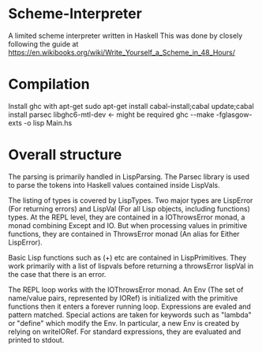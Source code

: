 # Scheme-Interpreter
A limited scheme interpreter written in Haskell
This was done by closely following the guide at https://en.wikibooks.org/wiki/Write_Yourself_a_Scheme_in_48_Hours/

# Compilation
Install ghc with apt-get
sudo apt-get install cabal-install;cabal update;cabal install parsec
libghc6-mtl-dev <- might be required 
ghc --make -fglasgow-exts -o lisp Main.hs

# Overall structure
The parsing is primarily handled in LispParsing. The Parsec library is used to parse the tokens into Haskell values contained inside LispVals.

The listing of types is covered by LispTypes. Two major types are LispError (For returning errors) and LispVal (For all Lisp objects, including functions) types. At the REPL level, they are contained in a IOThrowsError monad, a monad combining Except and IO. But when processing values in primitive functions, they are contained in ThrowsError monad (An alias for Either LispError).

Basic Lisp functions such as (+) etc are contained in LispPrimitives. They work primarily with a list of lispvals before returning a throwsError lispVal in the case that there is an error.

The REPL loop works with the IOThrowsError monad. An Env (The set of name/value pairs, represented by IORef) is initialized with the primitive functions then it enters a forever running loop. Expressions are evaled and pattern matched. Special actions are taken for keywords such as "lambda" or "define" which modify the Env. In particular, a new Env is created by relying on writeIORef. For standard expressions, they are evaluated and printed to stdout.

